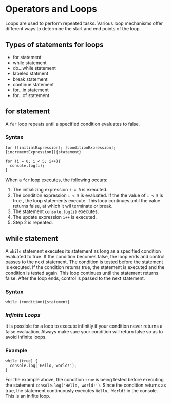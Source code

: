 
# **Operators and Loops**

Loops are used to perform repeated tasks. Various loop mechanisms offer different ways to determine the start and end points of the loop.

## Types of statements for loops

- for statement
- while statement
- do...while statement
- labeled statment
- break statement
- continue statement
- for...in statement
- for...of statement

## **for statement**

A `for` loop repeats until a specified condition evaluates to false.

### Syntax

```
for ([initialExpression]; [conditionExpression]; [incrementExpression]){statement}
```

```
for (i = 0; i < 5; i++){
  console.log(i);
}
```

When a `for` loop executes, the following occurs:

1. The initializing expression `i = 0` is executed.
2. The condition expression `i < 5` is evaluated. If the the value of `i < 5` is true , the loop statements execute. This loop continues until the value returns false, at which it wil terminate or break.
3. The statement `console.log(i)` executes.
4. The update expression `i++` is executed.
5. Step 2 is repeated.

## **while statement**

A `while` statement executes its statement as long as a specified condition evaluated to true. If the condition becomes false, the loop ends and control passes to the next statement. The condition is tested before the statement is executed. If the condition returns true, the statement is executed and the condition is tested again. This loop continues until the statement returns false. After the loop ends, control is passed to the next statement.

### Syntax

```
while (condition){statement}
```

### ***Infinite Loops***

It is possible for a loop to execute infinitly if your condition never returns a false evaluation. Always make sure your condition will return false so as to avoid infinite loops.

### Example

```
while (true) {
  console.log('Hello, world!');
}
```

For the example above, the condition `true` is being tested before executing the statement `console.log('Hello, world!')`. Since the condition returns as true, the statement continuously executes `Hello, World!` in the console. This is an inifite loop.
